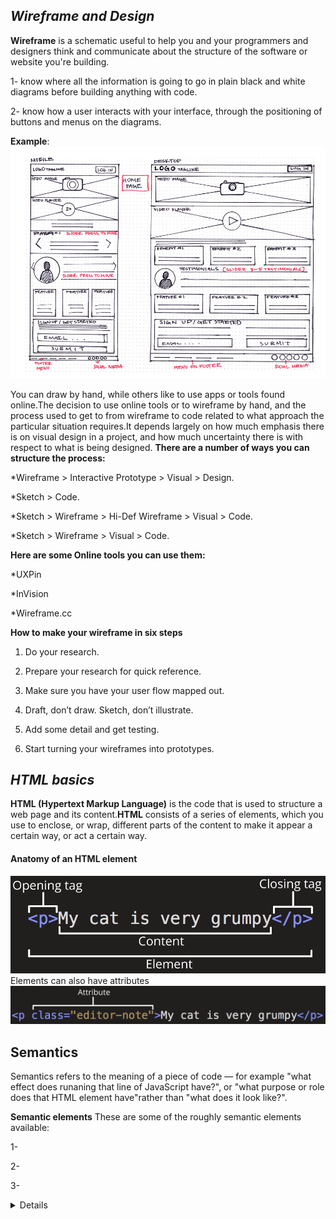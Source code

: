 ## *Wireframe and Design*
**Wireframe** is a schematic useful to help you and your programmers and designers think and communicate about the structure of the software or website you're building.

1- know where all the information is going to go in plain black and white diagrams before building anything with code.

2- know how a user interacts with your interface, through the positioning of buttons and menus on the diagrams.

**Example**:
![Example](wireframe.png)

You can draw by hand, while others like to use apps or tools found online.The decision to use online tools or to wireframe by hand, and the process used to get to from wireframe to code related to what approach the particular situation requires.It depends largely on how much emphasis there is on visual design in a project, and how much uncertainty there is with respect to what is being designed.
**There are a number of ways you can structure the process:**

*Wireframe > Interactive Prototype > Visual > Design.

*Sketch > Code.

*Sketch > Wireframe > Hi-Def Wireframe > Visual > Code.

*Sketch > Wireframe > Visual > Code.

**Here are some Online tools you can use them:** 

*UXPin

*InVision

*Wireframe.cc

**How to make your wireframe in six steps**

1. Do your research.

2. Prepare your research for quick reference.

3. Make sure you have your user flow mapped out.

4. Draft, don’t draw. Sketch, don’t illustrate.

5. Add some detail and get testing.

6. Start turning your wireframes into prototypes.


## *HTML basics*
**HTML (Hypertext Markup Language)** is the code that is used to structure a web page and its content.**HTML** consists of a series of elements, which you use to enclose, or wrap, different parts of the content to make it appear a certain way, or act a certain way.

#### Anatomy of an HTML element
![img](elementHTML.png)
Elements can also have attributes
![img](attributes.png)

## Semantics

 Semantics refers to the meaning of a piece of code — for example "what effect does runaning that line of JavaScript have?", or "what purpose or role does that HTML element have"rather than "what does it look like?".

**Semantic elements**
These are some of the roughly  semantic elements available:

1- <article>

2- <aside>

3- <details>

4- <figcaption>

5- <figure>

6- <footer>

7- <header>

8- <main>

9- <mark>

10- <nav>

11- <section>

12-<summary>

13-<time>




